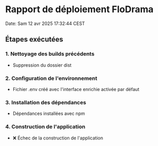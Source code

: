 # Rapport de déploiement FloDrama
Date: Sam 12 avr 2025 17:32:44 CEST
## Étapes exécutées
### 1. Nettoyage des builds précédents
- Suppression du dossier dist
### 2. Configuration de l'environnement
- Fichier .env créé avec l'interface enrichie activée par défaut
### 3. Installation des dépendances
- Dépendances installées avec npm
### 4. Construction de l'application
- ❌ Échec de la construction de l'application
